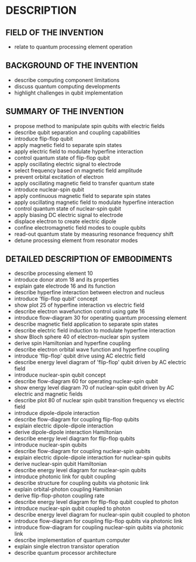 # DESCRIPTION

## FIELD OF THE INVENTION

- relate to quantum processing element operation

## BACKGROUND OF THE INVENTION

- describe computing component limitations
- discuss quantum computing developments
- highlight challenges in qubit implementation

## SUMMARY OF THE INVENTION

- propose method to manipulate spin qubits with electric fields
- describe qubit separation and coupling capabilities
- introduce flip-flop qubit
- apply magnetic field to separate spin states
- apply electric field to modulate hyperfine interaction
- control quantum state of flip-flop qubit
- apply oscillating electric signal to electrode
- select frequency based on magnetic field amplitude
- prevent orbital excitation of electron
- apply oscillating magnetic field to transfer quantum state
- introduce nuclear-spin qubit
- apply continuous magnetic field to separate spin states
- apply oscillating magnetic field to modulate hyperfine interaction
- control quantum state of nuclear-spin qubit
- apply biasing DC electric signal to electrode
- displace electron to create electric dipole
- confine electromagnetic field modes to couple qubits
- read-out quantum state by measuring resonance frequency shift
- detune processing element from resonator modes

## DETAILED DESCRIPTION OF EMBODIMENTS

- describe processing element 10
- introduce donor atom 18 and its properties
- explain gate electrode 16 and its function
- describe hyperfine interaction between electron and nucleus
- introduce 'flip-flop qubit' concept
- show plot 25 of hyperfine interaction vs electric field
- describe electron wavefunction control using gate 16
- introduce flow-diagram 30 for operating quantum processing element
- describe magnetic field application to separate spin states
- describe electric field induction to modulate hyperfine interaction
- show Bloch sphere 40 of electron-nuclear spin system
- derive spin Hamiltonian and hyperfine coupling
- describe electron orbital wave function and hyperfine coupling
- introduce 'flip-flop' qubit drive using AC electric field
- describe energy level diagram of 'flip-flop' qubit driven by AC electric field
- introduce nuclear-spin qubit concept
- describe flow-diagram 60 for operating nuclear-spin qubit
- show energy level diagram 70 of nuclear-spin qubit driven by AC electric and magnetic fields
- describe plot 80 of nuclear spin qubit transition frequency vs electric field
- introduce dipole-dipole interaction
- describe flow-diagram for coupling flip-flop qubits
- explain electric dipole-dipole interaction
- derive dipole-dipole interaction Hamiltonian
- describe energy level diagram for flip-flop qubits
- introduce nuclear-spin qubits
- describe flow-diagram for coupling nuclear-spin qubits
- explain electric dipole-dipole interaction for nuclear-spin qubits
- derive nuclear-spin qubit Hamiltonian
- describe energy level diagram for nuclear-spin qubits
- introduce photonic link for qubit coupling
- describe structure for coupling qubits via photonic link
- explain orbital-photon coupling Hamiltonian
- derive flip-flop-photon coupling rate
- describe energy level diagram for flip-flop qubit coupled to photon
- introduce nuclear-spin qubit coupled to photon
- describe energy level diagram for nuclear-spin qubit coupled to photon
- introduce flow-diagram for coupling flip-flop qubits via photonic link
- introduce flow-diagram for coupling nuclear-spin qubits via photonic link
- describe implementation of quantum computer
- explain single electron transistor operation
- describe quantum processor architecture

